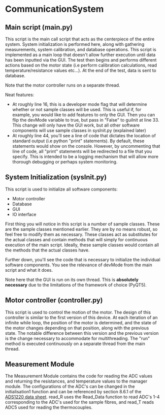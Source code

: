 # CommunicationSystem

## Main script (main.py)

This script is the main call script that acts as the centerpiece of the entire system.
System initialization is performed here, along with gathering measurements, system calibration, and database operations. This script is implemented as a main loop that doesn't allow further execution until data has been inputted via the GUI. The test then begins and performs different actions based on the motor state (i.e perform calibration calculations, read temperature/resistance values etc...). At the end of the test, data is sent to database.

Note that the motor controller runs on a separate thread.

Neat features:
- At roughly line 16, this is a developer mode flag that will determine whether or not sample classes will be used. This is useful if, for example, you would like to add features to only the GUI. Then you can flip the devMode variable to true, but pass in "False" to guiInit at line 33. This change will only have the GUI work, but all other software components will use sample classes in sysInit.py (explained later)
- At roughly line 44, you'll see a line of code that dictates the location of standard output (i.e python "print" statements). By default, these statements would show on the console. However, by uncommenting that line of code, all "print" statements will be redirected to a file that you specify. This is intended to be a logging mechanism that will allow more thorough debugging or perhaps system monitoring. 

## System Initialization (sysInit.py)

This script is used to initialize all software components:
- Motor controller
- Database
- GUI
- IO interface

First thing you will notice in this script is a number of sample classes. These are the sample classes mentioned earlier. They are by no means robust, so feel free to modify them as necessary. These classes act as substitutes for the actual classes and contain methods that will simply for continuous execution of the main script. Ideally, these sample classes would contain all the methods that the actual classes have. 

Further down, you'll see the code that is necessary to initialize the individual software components. You see the relevance of devMode from the main script and what it does.

Note here that the GUI is run on its own thread. This is **absolutely necessary** due to the limitations of the framework of choice (PyQT5).

## Motor controller (controller.py)

This script is used to control the motion of the motor. The design of this controller is similar to the first version of this device. At each iteration of an infinite while loop, the position of the motor is determined, and the state of the motor changes depending on that position, along with the previous state. The notable difference between this version and the previous version is the change necessary to accommodate for multithreading. The "run" method is executed continuously on a separate thread from the main thread.

## Measurement Module

The Measurement Module contains the code for reading the ADC values and returning the resistances, and temperature values to the manager module. The configurations of the ADC's can be changed in the initialisation1 function and can be referenced by section 8.6.1 of the [ADS1220 data sheet](https://www.ti.com/lit/ds/symlink/ads1220.pdf?ts=1620014551609&ref_url=https%253A%252F%252Fwww.ti.com%252Fproduct%252FADS1220). read_R uses the Read_Data function to read ADC's 1-4 corresponding to the ADC's used for the sample fibres, and read_T reads ADC5 used for reading the thermocouples. 
